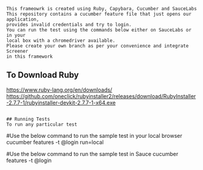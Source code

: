 
```
This frameowrk is created using Ruby, Capybara, Cucumber and SauceLabs
This repository contains a cucumber feature file that just opens our application, 
provides invalid credentials and try to login.
You can run the test using the commands below either on SauceLabs or in your 
local box with a chromedriver available.
Please create your own branch as per your convenience and integrate Screener
in this framework

```
## To Download Ruby
https://www.ruby-lang.org/en/downloads/
https://github.com/oneclick/rubyinstaller2/releases/download/RubyInstaller-2.7.7-1/rubyinstaller-devkit-2.7.7-1-x64.exe
```

## Running Tests
To run any particular test
```
#Use the below command to run the sample test in your local browser 
cucumber features -t @login run=local

#Use the below command to run the sample test in Sauce 
cucumber features -t @login
```
